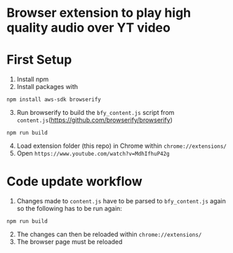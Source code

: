 # Browser extension to play high quality audio over YT video

# First Setup

1. Install npm
2. Install packages with
```
npm install aws-sdk browserify
```
3. Run browserify to build the `bfy_content.js` script from `content.js`(https://github.com/browserify/browserify)
```
npm run build
```
4. Load extension folder (this repo) in Chrome within `chrome://extensions/`
5. Open `https://www.youtube.com/watch?v=MdhIfhuP42g`

# Code update workflow

1. Changes made to `content.js` have to be parsed to `bfy_content.js` again so the following has to be run again:
```
npm run build
```
2. The changes can then be reloaded within `chrome://extensions/`
3. The browser page must be reloaded
